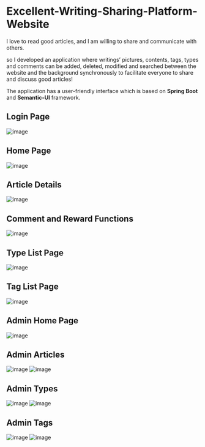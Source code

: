 # Excellent-Writing-Sharing-Platform-Website

I love to read good articles, and I am willing to share and communicate with others.

so I developed an application where writings’ pictures, contents, tags, types and comments can be added, deleted, modified and searched between the website and the background synchronously to facilitate everyone to share and discuss good articles! 

The application has a user-friendly interface which is based on **Spring Boot** and **Semantic-UI** framework. 

## Login Page

![image](https://github.com/zc87-Leo/Excellent_Writing_Sharing_Platform_Web_App/blob/master/images/login.png)

## Home Page

![image](https://github.com/zc87-Leo/Excellent_Writing_Sharing_Platform_Web_App/blob/master/images/home.png)

## Article Details

![image](https://github.com/zc87-Leo/Excellent_Writing_Sharing_Platform_Web_App/blob/master/images/detail.png)

## Comment and Reward Functions

![image](https://github.com/zc87-Leo/Excellent_Writing_Sharing_Platform_Web_App/blob/master/images/commentReward.png)

## Type List Page
![image](https://github.com/zc87-Leo/Excellent_Writing_Sharing_Platform_Web_App/blob/master/images/types.png)

## Tag List Page
![image](https://github.com/zc87-Leo/Excellent_Writing_Sharing_Platform_Web_App/blob/master/images/tags.png)

## Admin Home Page
![image](https://github.com/zc87-Leo/Excellent_Writing_Sharing_Platform_Web_App/blob/master/images/admin.png)

## Admin Articles
![image](https://github.com/zc87-Leo/Excellent_Writing_Sharing_Platform_Web_App/blob/master/images/adminblog1.png)
![image](https://github.com/zc87-Leo/Excellent_Writing_Sharing_Platform_Web_App/blob/master/images/adminblog2.png)

## Admin Types
![image](https://github.com/zc87-Leo/Excellent_Writing_Sharing_Platform_Web_App/blob/master/images/admintype1.png)
![image](https://github.com/zc87-Leo/Excellent_Writing_Sharing_Platform_Web_App/blob/master/images/admintype2.png)

## Admin Tags
![image](https://github.com/zc87-Leo/Excellent_Writing_Sharing_Platform_Web_App/blob/master/images/admintag1.png)
![image](https://github.com/zc87-Leo/Excellent_Writing_Sharing_Platform_Web_App/blob/master/images/admintag2.png)



